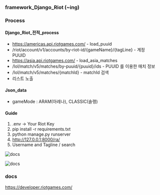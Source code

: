 ### framework_Django_Riot (~ing)

### Process

#### Django_Riot_전적_process
- https://americas.api.riotgames.com/ - load_puuid
- /riot/account/v1/accounts/by-riot-id/{gameName}/{tagLine} - 계정 PUUID
- https://asia.api.riotgames.com/ - load_asia_matches
- /lol/match/v5/matches/by-puuid/{puuid}/ids - PUUID 를 이용한 매치 정보
- /lol/match/v5/matches/{matchId} - matchId 검색
- 리스트 노출
#### Json_data
- gameMode : ARAM(아레나), CLASSIC(솔랭)
#### Guide
1. .env -> Your Riot Key
2. pip install -r requirements.txt
3. python manage.py runserver
4. http://127.0.0.1:8000/ra/
5. Username and Tagline / search

![docs](https://raw.githubusercontent.com/pozuhtuhv/0000_imgstorage/main/framework_Django_Riot_1.png)

![docs](https://raw.githubusercontent.com/pozuhtuhv/0000_imgstorage/main/framework_Django_Riot_2.png)

### docs
https://developer.riotgames.com/
